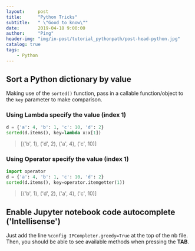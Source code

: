 ```yaml
---
layout:     post
title:      "Python Tricks"
subtitle:   " \"Good to know\""
date:       2019-04-18 9:00:00
author:     "Ping"
header-img: "img/in-post/tutorial_pythonpath/post-head-python.jpg"
catalog: true
tags:
    - Python
---
```


## Sort a Python dictionary by value
Making use of the `sorted()` function, pass in a callable function/object to the `key` parameter to make comparison.

### Using Lambda specify the value (index 1)
```python
d = {'a': 4, 'b': 1, 'c': 10, 'd': 2}
sorted(d.items(), key=lambda x:x[1])
```
> [('b', 1), ('d', 2), ('a', 4), ('c', 10)]


### Using Operator specify the value (index 1)

```python
import operator
d = {'a': 4, 'b': 1, 'c': 10, 'd': 2}
sorted(d.items(), key=operator.itemgetter(1))
```
> [('b', 1), ('d', 2), ('a', 4), ('c', 10)]


## Enable Jupyter notebook code autocomplete ('Intellisense')

Just add the line `%config IPCompleter.greedy=True` at the top of the nb file.  
Then, you should be able to see available methods when pressing the **TAB**.
